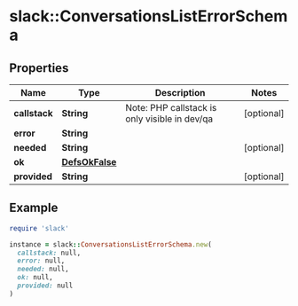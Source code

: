 # slack::ConversationsListErrorSchema

## Properties

| Name | Type | Description | Notes |
| ---- | ---- | ----------- | ----- |
| **callstack** | **String** | Note: PHP callstack is only visible in dev/qa | [optional] |
| **error** | **String** |  |  |
| **needed** | **String** |  | [optional] |
| **ok** | [**DefsOkFalse**](DefsOkFalse.md) |  |  |
| **provided** | **String** |  | [optional] |

## Example

```ruby
require 'slack'

instance = slack::ConversationsListErrorSchema.new(
  callstack: null,
  error: null,
  needed: null,
  ok: null,
  provided: null
)
```

